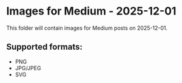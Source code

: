 # Images for Medium - 2025-12-01

This folder will contain images for Medium posts on 2025-12-01.

## Supported formats:
- PNG
- JPG/JPEG
- SVG
